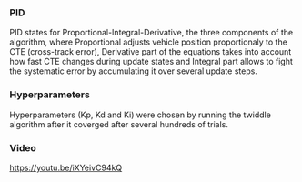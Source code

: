 ### PID

PID states for Proportional-Integral-Derivative, the three components of the algorithm, where Proportional adjusts vehicle position proportionaly to the CTE (cross-track error), Derivative part of the equations takes into account how fast CTE changes during update states and Integral part allows to fight the systematic error by accumulating it over several update steps.

### Hyperparameters

Hyperparameters (Kp, Kd and Ki) were chosen by running the twiddle algorithm after it coverged after several hundreds of trials.

### Video

https://youtu.be/iXYeivC94kQ
